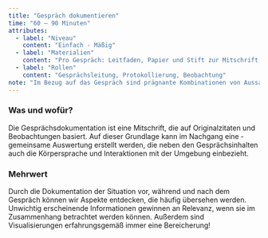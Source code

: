 ```yaml
---
title: "Gespräch dokumentieren"
time: "60 – 90 Minuten"
attributes:
  - label: "Niveau"
    content: "Einfach - Mäßig"
  - label: "Materialien"
    content: "Pro Gespräch: Leitfaden, Papier und Stift zur Mitschrift, ggf. Aufnahmegerät, Kamera zum Dokumentieren"
  - label: "Rollen"
    content: "Gesprächsleitung, Protokollierung, Beobachtung"
note: "Im Bezug auf das Gespräch sind prägnante Kombinationen von Aussage, Körpersprache und Tonfall besonders interessant. Untersuchungen im tatsächlichen Kontext sind bemerkenswert effektiv, da sie Beobachtungsmöglichkeiten bieten, die selbst die kontroversesten und komplexesten Fragen leichter verständlich machen."
---
```


### Was und wofür?

Die Gesprächsdokumentation ist eine Mitschrift, die auf Originalzitaten und Beobachtungen basiert. Auf dieser Grundlage kann im Nachgang eine ­gemeinsame Auswertung erstellt werden, die neben den Gesprächsinhalten auch die Körpersprache und Interaktionen mit der Umgebung einbezieht.

### Mehrwert

Durch die Dokumentation der Situation vor, während und nach dem Gespräch können wir Aspekte entdecken, die häufig übersehen werden. Unwichtig erscheinende Informationen gewinnen an Relevanz, wenn sie im Zusammenhang betrachtet werden können. Außerdem sind Visualisierungen erfahrungsgemäß immer eine Bereicherung!
